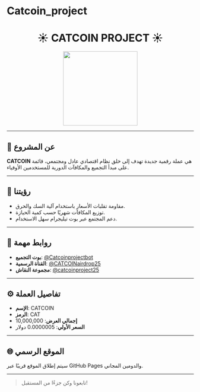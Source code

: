 # Catcoin_project
<h1 align="center">☀️ CATCOIN PROJECT ☀️</h1>

<p align="center">
  <img src="https://upload.wikimedia.org/wikipedia/commons/thumb/0/0b/Cat_poster_1.jpg/320px-Cat_poster_1.jpg" width="200" />
</p>

---

## 🧬 عن المشروع

**CATCOIN** هي عملة رقمية جديدة تهدف إلى خلق نظام اقتصادي عادل ومجتمعي، قائمة على مبدأ التجميع والمكافآت الدورية للمستخدمين الأوفياء.

---

## 🚀 رؤيتنا

- مقاومة تقلبات الأسعار باستخدام آلية السك والحرق.
- توزيع المكافآت شهريًا حسب كمية الحيازة.
- دعم المجتمع عبر بوت تيليجرام سهل الاستخدام.

---

## 📌 روابط مهمة

- **بوت التجميع**: [@Catcoinprojectbot](https://t.me/Catcoinprojectbot)
- **القناة الرسمية**: [@CATCOINairdrop25](https://t.me/CATCOINairdrop25)
- **مجموعة النقاش**: [@catcoinproject25](https://t.me/catcoinproject25)

---

## ⚙️ تفاصيل العملة

- **الإسم**: CATCOIN
- **الرمز**: CAT
- **إجمالي العرض**: 10,000,000
- **السعر الأولي**: 0.0000005 دولار

---

## 🌐 الموقع الرسمي

سيتم إطلاق الموقع قريبًا عبر GitHub Pages والدومين المجاني.

---

> تابعونا وكن جزءًا من المستقبل!
